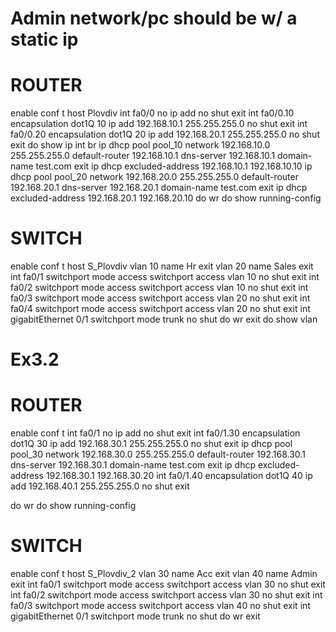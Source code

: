 # Admin network/pc should be w/ a static ip

# ROUTER
enable
conf t
host Plovdiv
int fa0/0
no ip add
no shut
exit
int fa0/0.10
encapsulation dot1Q 10
ip add 192.168.10.1 255.255.255.0
no shut
exit
int fa0/0.20
encapsulation dot1Q 20
ip add 192.168.20.1 255.255.255.0
no shut
exit
do show ip int br
ip dhcp pool pool_10
network 192.168.10.0 255.255.255.0
default-router 192.168.10.1
dns-server 192.168.10.1
domain-name test.com
exit
ip dhcp excluded-address 192.168.10.1 192.168.10.10
ip dhcp pool pool_20
network 192.168.20.0 255.255.255.0
default-router 192.168.20.1
dns-server 192.168.20.1
domain-name test.com
exit
ip dhcp excluded-address 192.168.20.1 192.168.20.10
do wr
do show running-config

# SWITCH
enable
conf t
host S_Plovdiv
vlan 10
name Hr
exit
vlan 20
name Sales
exit
int fa0/1
switchport mode access
switchport access vlan 10
no shut
exit
int fa0/2
switchport mode access
switchport access vlan 10
no shut
exit
int fa0/3
switchport mode access
switchport access vlan 20
no shut
exit
int fa0/4
switchport mode access
switchport access vlan 20
no shut
exit
int gigabitEthernet 0/1
switchport mode trunk
no shut
do wr
exit
do show vlan


# Ex3.2
# ROUTER

enable
conf t
int fa0/1
no ip add
no shut
exit
int fa0/1.30
encapsulation dot1Q 30
ip add 192.168.30.1 255.255.255.0
no shut
exit
ip dhcp pool pool_30
network 192.168.30.0 255.255.255.0
default-router 192.168.30.1
dns-server 192.168.30.1
domain-name test.com
exit
ip dhcp excluded-address 192.168.30.1 192.168.30.20
int fa0/1.40
encapsulation dot1Q 40
ip add 192.168.40.1 255.255.255.0
no shut
exit

do wr
do show running-config

# SWITCH
enable
conf t
host S_Plovdiv_2
vlan 30 
name Acc
exit
vlan 40
name Admin
exit
int fa0/1
switchport mode access
switchport access vlan 30
no shut
exit
int fa0/2
switchport mode access
switchport access vlan 30
no shut
exit
int fa0/3
switchport mode access
switchport access vlan 40
no shut
exit
int gigabitEthernet 0/1
switchport mode trunk
no shut
do wr
exit
